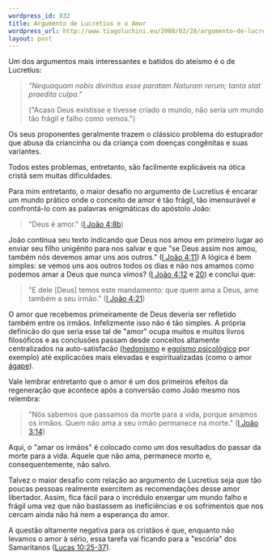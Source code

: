 ```yaml
--- 
wordpress_id: 832
title: Argumento de Lucretius e o Amor
wordpress_url: http://www.tiagoluchini.eu/2008/02/28/argumento-de-lucretius-e-o-amor/
layout: post
---
```

Um dos argumentos mais interessantes e batidos do ateísmo é o de Lucretius:
<blockquote><em>"Nequaquam nobis divinitus esse paratam
Naturam rerum; tanta stat praedita culpa."</em>

("Acaso Deus existisse e tivesse criado o mundo,
não seria um mundo tão frágil e falho como vemos.")</blockquote>
Os seus proponentes geralmente trazem o clássico problema do estuprador que abusa da criancinha ou da criança com doenças congênitas e suas variantes.

Todos estes problemas, entretanto, são facilmente explicáveis na ótica cristã sem muitas dificuldades.

Para mim entretanto, o maior desafio no argumento de Lucretius é encarar um mundo prático onde o conceito de amor é tão frágil, tão imensurável e confrontá-lo com as palavras enigmáticas do apóstolo João:
<blockquote>"Deus é amor." (<a href="http://www.biblegateway.com/passage/?search=1%20John%204:8;&amp;version=25;" target="_blank">I João 4:8b</a>)</blockquote>
João continua seu texto indicando que Deus nos amou em primeiro lugar ao enviar seu filho unigênito para nos salvar e que "se Deus assim nos amou, também nós devemos amar uns aos outros." (<a href="http://www.biblegateway.com/passage/?search=1%20John%204:11;&amp;version=25;" target="_blank">I João 4:11</a>) A lógica é bem simples: se vemos uns aos outros todos os dias e não nos amamos como podemos amar a Deus que nunca vimos? (<a href="http://www.biblegateway.com/passage/?search=1%20John%204:12;&amp;version=25;" target="_blank">I João 4:12</a> e <a href="http://www.biblegateway.com/passage/?search=1%20John%204:20;&amp;version=25;" target="_blank">20</a>) e conclui que:
<blockquote>"E dele [Deus] temos este mandamento: que quem ama a Deus, ame também a seu irmão." (<a href="http://www.biblegateway.com/passage/?search=1%20John%204:21;&amp;version=25;" target="_blank">I João 4:21</a>)</blockquote>
O amor que recebemos primeiramente de Deus deveria ser refletido também entre os irmãos. Infelizmente isso não é tão simples. A própria definicão do que seria esse tal de "amor" ocupa muitos e muitos livros filosóficos e as conclusões passam desde conceitos altamente centralizados na auto-satisfacão (<a href="http://en.wikipedia.org/wiki/Hedonism" target="_blank">hedonismo</a> e <a href="http://en.wikipedia.org/wiki/Psychological_egoism" target="_blank">egoísmo psicológico</a> por exemplo) até explicacões mais elevadas e espiritualizadas (como o amor <a href="http://en.wikipedia.org/wiki/Agape" target="_blank">ágape</a>).

Vale lembrar entretanto que o amor é um dos primeiros efeitos da regeneração que acontece após a conversão como João mesmo nos relembra:
<blockquote>"Nós sabemos que passamos da morte para a vida, porque amamos os irmãos. Quem não ama a seu irmão permanece na morte." (<a href="http://www.biblegateway.com/passage/?search=1%20John%203:14;&amp;version=25;" target="_blank">I João 3:14</a>)</blockquote>
Aqui, o "amar os irmãos" é colocado como um dos resultados do passar da morte para a vida. Aquele que não ama, permanece morto e, consequentemente, não salvo.

Talvez o maior desafio com relação ao argumento de Lucretius seja que tão poucas pessoas realmente exercitem as recomendações desse amor libertador. Assim, fica fácil para o incrédulo enxergar um mundo falho e frágil uma vez que não bastassem as ineficiências e os sofrimentos que nos cercam ainda não há nem a esperança do amor.

A questão altamente negativa para os cristãos é que, enquanto não levamos o amor à sério, essa tarefa vai ficando para a "escória" dos Samaritanos (<a href="http://www.biblegateway.com/passage/?search=Luke%2010:25-37;&amp;version=25;" target="_blank">Lucas 10:25-37</a>).
